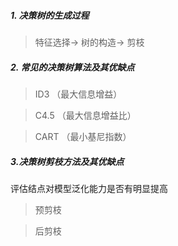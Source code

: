 ##### 1. 决策树的生成过程
> 特征选择-> 树的构造-> 剪枝

##### 2. 常见的决策树算法及其优缺点
> ID3 （最大信息增益）

> C4.5 （最大信息增益比）

> CART （最小基尼指数）

##### 3.决策树剪枝方法及其优缺点
评估结点对模型泛化能力是否有明显提高
> 预剪枝

> 后剪枝
